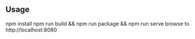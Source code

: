 ## Usage

npm install
npm run build && npm run package && npm run serve
browse to http://localhost:8080
